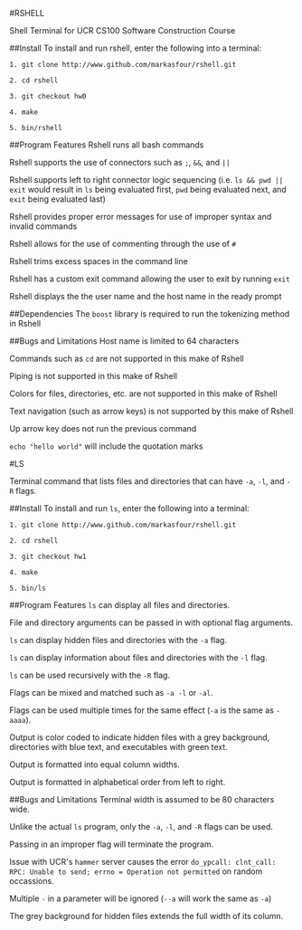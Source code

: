 #RSHELL 

Shell Terminal for UCR CS100 Software Construction Course


##Install
To install and run rshell, enter the following into a terminal: 

```
1. git clone http://www.github.com/markasfour/rshell.git

2. cd rshell

3. git checkout hw0

4. make

5. bin/rshell
```

##Program Features
Rshell runs all bash commands

Rshell supports the use of connectors such as ```;```, ```&&```, and ```||```

Rshell supports left to right connector logic sequencing (i.e. ```ls && pwd || exit``` would result in ```ls``` being evaluated first, ```pwd``` being evaluated next, and ```exit``` being evaluated last) 

Rshell provides proper error messages for use of improper syntax and invalid commands

Rshell allows for the use of commenting through the use of ```#```

Rshell trims excess spaces in the command line

Rshell has a custom exit command allowing the user to exit by running ```exit``` 

Rshell displays the the user name and the host name in the ready prompt

##Dependencies
The ```boost``` library is required to run the tokenizing method in Rshell


##Bugs and Limitations
Host name is limited to 64 characters

Commands such as ```cd``` are not supported in this make of Rshell

Piping is not supported in this make of Rshell

Colors for files, directories, etc. are not supported in this make of Rshell

Text navigation (such as arrow keys) is not supported by this make of Rshell

Up arrow key does not run the previous command

```echo "hello world"``` will include the quotation marks


#LS

Terminal command that lists files and directories that can have `-a`, `-l`, and `-R` flags.


##Install
To install and run `ls`, enter the following into a terminal: 

```
1. git clone http://www.github.com/markasfour/rshell.git

2. cd rshell

3. git checkout hw1

4. make

5. bin/ls
```

##Program Features
`ls` can display all files and directories.

File and directory arguments can be passed in with optional flag arguments.

`ls` can display hidden files and directories with the `-a` flag.

`ls` can display information about files and directories with the `-l` flag.

`ls` can be used recursively with the `-R` flag.

Flags can be mixed and matched such as `-a -l` or `-al`.

Flags can be used multiple times for the same effect (`-a` is the same as `-aaaa`).

Output is color coded to indicate hidden files with a grey background, directories with blue text, and executables with green text.

Output is formatted into equal column widths.

Output is formatted in alphabetical order from left to right.


##Bugs and Limitations
Terminal width is assumed to be 80 characters wide.

Unlike the actual `ls` program, only the `-a`, `-l`, and `-R` flags can be used.

Passing in an improper flag will terminate the program.

Issue with UCR's `hammer` server causes the error `do_ypcall: clnt_call: RPC: Unable to send; errno = Operation not permitted` on random occassions.

Multiple `-` in a parameter will be ignored (`--a` will work the same as `-a`)

The grey background for hidden files extends the full width of its column.
